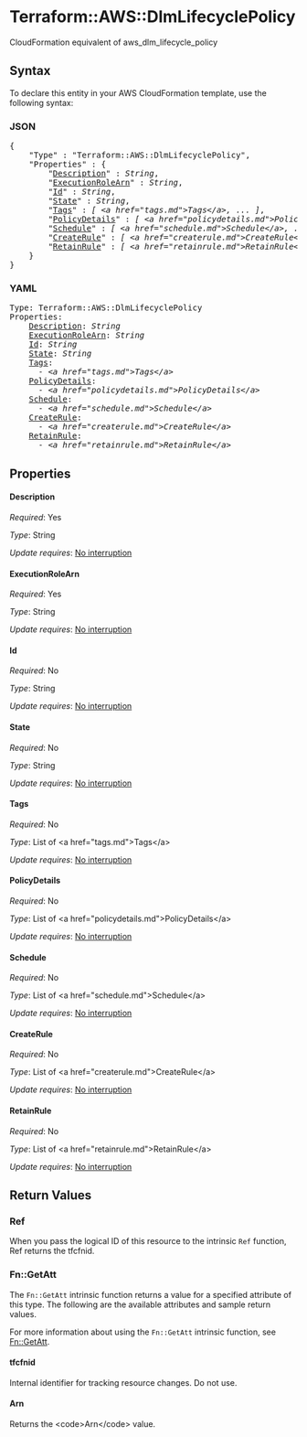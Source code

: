 # Terraform::AWS::DlmLifecyclePolicy

CloudFormation equivalent of aws_dlm_lifecycle_policy

## Syntax

To declare this entity in your AWS CloudFormation template, use the following syntax:

### JSON

<pre>
{
    "Type" : "Terraform::AWS::DlmLifecyclePolicy",
    "Properties" : {
        "<a href="#description" title="Description">Description</a>" : <i>String</i>,
        "<a href="#executionrolearn" title="ExecutionRoleArn">ExecutionRoleArn</a>" : <i>String</i>,
        "<a href="#id" title="Id">Id</a>" : <i>String</i>,
        "<a href="#state" title="State">State</a>" : <i>String</i>,
        "<a href="#tags" title="Tags">Tags</a>" : <i>[ &lt;a href=&#34;tags.md&#34;&gt;Tags&lt;/a&gt;, ... ]</i>,
        "<a href="#policydetails" title="PolicyDetails">PolicyDetails</a>" : <i>[ &lt;a href=&#34;policydetails.md&#34;&gt;PolicyDetails&lt;/a&gt;, ... ]</i>,
        "<a href="#schedule" title="Schedule">Schedule</a>" : <i>[ &lt;a href=&#34;schedule.md&#34;&gt;Schedule&lt;/a&gt;, ... ]</i>,
        "<a href="#createrule" title="CreateRule">CreateRule</a>" : <i>[ &lt;a href=&#34;createrule.md&#34;&gt;CreateRule&lt;/a&gt;, ... ]</i>,
        "<a href="#retainrule" title="RetainRule">RetainRule</a>" : <i>[ &lt;a href=&#34;retainrule.md&#34;&gt;RetainRule&lt;/a&gt;, ... ]</i>
    }
}
</pre>

### YAML

<pre>
Type: Terraform::AWS::DlmLifecyclePolicy
Properties:
    <a href="#description" title="Description">Description</a>: <i>String</i>
    <a href="#executionrolearn" title="ExecutionRoleArn">ExecutionRoleArn</a>: <i>String</i>
    <a href="#id" title="Id">Id</a>: <i>String</i>
    <a href="#state" title="State">State</a>: <i>String</i>
    <a href="#tags" title="Tags">Tags</a>: <i>
      - &lt;a href=&#34;tags.md&#34;&gt;Tags&lt;/a&gt;</i>
    <a href="#policydetails" title="PolicyDetails">PolicyDetails</a>: <i>
      - &lt;a href=&#34;policydetails.md&#34;&gt;PolicyDetails&lt;/a&gt;</i>
    <a href="#schedule" title="Schedule">Schedule</a>: <i>
      - &lt;a href=&#34;schedule.md&#34;&gt;Schedule&lt;/a&gt;</i>
    <a href="#createrule" title="CreateRule">CreateRule</a>: <i>
      - &lt;a href=&#34;createrule.md&#34;&gt;CreateRule&lt;/a&gt;</i>
    <a href="#retainrule" title="RetainRule">RetainRule</a>: <i>
      - &lt;a href=&#34;retainrule.md&#34;&gt;RetainRule&lt;/a&gt;</i>
</pre>

## Properties

#### Description

_Required_: Yes

_Type_: String

_Update requires_: [No interruption](https://docs.aws.amazon.com/AWSCloudFormation/latest/UserGuide/using-cfn-updating-stacks-update-behaviors.html#update-no-interrupt)

#### ExecutionRoleArn

_Required_: Yes

_Type_: String

_Update requires_: [No interruption](https://docs.aws.amazon.com/AWSCloudFormation/latest/UserGuide/using-cfn-updating-stacks-update-behaviors.html#update-no-interrupt)

#### Id

_Required_: No

_Type_: String

_Update requires_: [No interruption](https://docs.aws.amazon.com/AWSCloudFormation/latest/UserGuide/using-cfn-updating-stacks-update-behaviors.html#update-no-interrupt)

#### State

_Required_: No

_Type_: String

_Update requires_: [No interruption](https://docs.aws.amazon.com/AWSCloudFormation/latest/UserGuide/using-cfn-updating-stacks-update-behaviors.html#update-no-interrupt)

#### Tags

_Required_: No

_Type_: List of &lt;a href=&#34;tags.md&#34;&gt;Tags&lt;/a&gt;

_Update requires_: [No interruption](https://docs.aws.amazon.com/AWSCloudFormation/latest/UserGuide/using-cfn-updating-stacks-update-behaviors.html#update-no-interrupt)

#### PolicyDetails

_Required_: No

_Type_: List of &lt;a href=&#34;policydetails.md&#34;&gt;PolicyDetails&lt;/a&gt;

_Update requires_: [No interruption](https://docs.aws.amazon.com/AWSCloudFormation/latest/UserGuide/using-cfn-updating-stacks-update-behaviors.html#update-no-interrupt)

#### Schedule

_Required_: No

_Type_: List of &lt;a href=&#34;schedule.md&#34;&gt;Schedule&lt;/a&gt;

_Update requires_: [No interruption](https://docs.aws.amazon.com/AWSCloudFormation/latest/UserGuide/using-cfn-updating-stacks-update-behaviors.html#update-no-interrupt)

#### CreateRule

_Required_: No

_Type_: List of &lt;a href=&#34;createrule.md&#34;&gt;CreateRule&lt;/a&gt;

_Update requires_: [No interruption](https://docs.aws.amazon.com/AWSCloudFormation/latest/UserGuide/using-cfn-updating-stacks-update-behaviors.html#update-no-interrupt)

#### RetainRule

_Required_: No

_Type_: List of &lt;a href=&#34;retainrule.md&#34;&gt;RetainRule&lt;/a&gt;

_Update requires_: [No interruption](https://docs.aws.amazon.com/AWSCloudFormation/latest/UserGuide/using-cfn-updating-stacks-update-behaviors.html#update-no-interrupt)

## Return Values

### Ref

When you pass the logical ID of this resource to the intrinsic `Ref` function, Ref returns the tfcfnid.

### Fn::GetAtt

The `Fn::GetAtt` intrinsic function returns a value for a specified attribute of this type. The following are the available attributes and sample return values.

For more information about using the `Fn::GetAtt` intrinsic function, see [Fn::GetAtt](https://docs.aws.amazon.com/AWSCloudFormation/latest/UserGuide/intrinsic-function-reference-getatt.html).

#### tfcfnid

Internal identifier for tracking resource changes. Do not use.

#### Arn

Returns the &lt;code&gt;Arn&lt;/code&gt; value.

